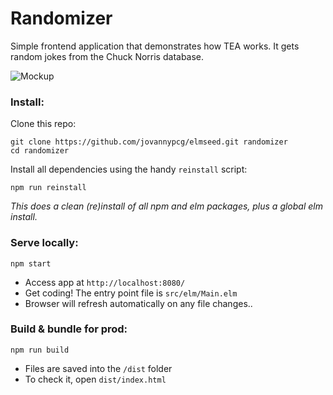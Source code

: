 # Randomizer

Simple frontend application that demonstrates how TEA works.
It gets random jokes from the Chuck Norris database.

![Mockup](https://imgur.com/a/PBEtI)

### Install:
Clone this repo:
```
git clone https://github.com/jovannypcg/elmseed.git randomizer
cd randomizer
```

Install all dependencies using the handy `reinstall` script:
```
npm run reinstall
```
*This does a clean (re)install of all npm and elm packages, plus a global elm install.*


### Serve locally:
```
npm start
```
* Access app at `http://localhost:8080/`
* Get coding! The entry point file is `src/elm/Main.elm`
* Browser will refresh automatically on any file changes..


### Build & bundle for prod:
```
npm run build
```

* Files are saved into the `/dist` folder
* To check it, open `dist/index.html`
